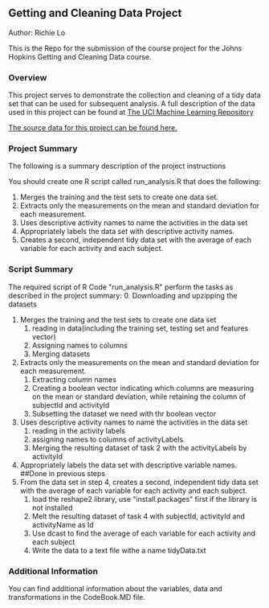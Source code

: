 ## Getting and Cleaning Data Project

Author: Richie Lo

This is the Repo for the submission of the course project for the Johns Hopkins Getting and Cleaning Data course.

### Overview
This project serves to demonstrate the collection and cleaning of a tidy data set that can be used for subsequent
analysis. A full description of the data used in this project can be found at [The UCI Machine Learning Repository](http://archive.ics.uci.edu/ml/datasets/Human+Activity+Recognition+Using+Smartphones)

[The source data for this project can be found here.](https://d396qusza40orc.cloudfront.net/getdata%2Fprojectfiles%2FUCI%20HAR%20Dataset.zip)

### Project Summary
The following is a summary description of the project instructions

You should create one R script called run_analysis.R that does the following:

1. Merges the training and the test sets to create one data set.
2. Extracts only the measurements on the mean and standard deviation for each measurement. 
3. Uses descriptive activity names to name the activities in the data set
4. Appropriately labels the data set with descriptive activity names. 
5. Creates a second, independent tidy data set with the average of each variable for each activity and each subject. 

### Script Summary
The required script of R Code "run_analysis.R" perform the tasks as described in the project summary:
0. Downloading and upzipping the datasets
1. Merges the training and the test sets to create one data set
	1. reading in data(including the training set, testing set and features vector)
	2. Assigning names to columns
	3. Merging datasets
2. Extracts only the measurements on the mean and standard deviation for each measurement.
    1. Extracting column names
	2. Creating a boolean vector indicating which columns are measuring on the mean or standard deviation, while retaining the column of subjectId and activityId
	3. Subsetting the dataset we need with thr boolean vector
3. Uses descriptive activity names to name the activities in the data set
    1. reading in the activity labels
	2. assigning names to columns of activityLabels
	3. Merging the resulting dataset of task 2 with the activityLabels by activityId
4. Appropriately labels the data set with descriptive variable names.
    ##Done in previous steps
5. From the data set in step 4, creates a second, independent tidy data set with the average of each variable for each activity and each subject.
    1. load the reshape2 library, use "install.packages" first if the library is not installed
	2. Melt the resulting dataset of task 4 with subjectId, activityId and activityName as Id
	3. Use dcast to find the average of each variable for each activity and each subject
	4. Write the data to a text file withe a name tidyData.txt

### Additional Information
You can find additional information about the variables, data and transformations in the CodeBook.MD file.
